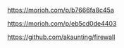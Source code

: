 https://morioh.com/p/b7666fa8c45a

https://morioh.com/p/eb5cd0de4403

https://github.com/akaunting/firewall
